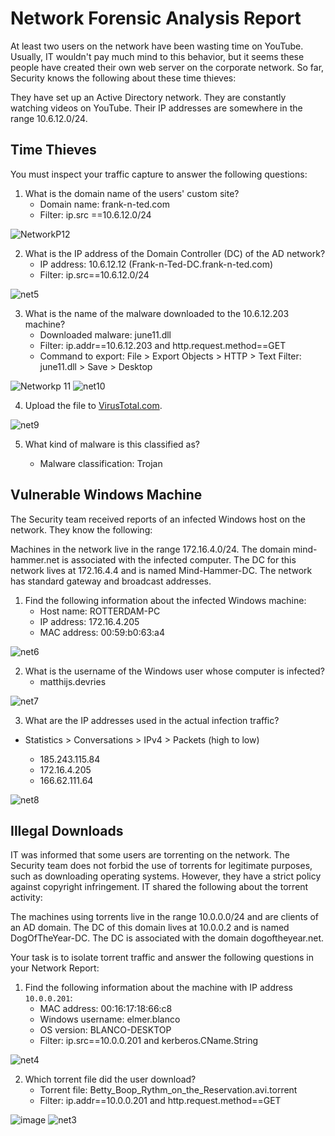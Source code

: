 # Network Forensic Analysis Report

At least two users on the network have been wasting time on YouTube. Usually, IT wouldn't pay much mind to this behavior, but it seems these people have created their own web server on the corporate network. So far, Security knows the following about these time thieves:

They have set up an Active Directory network.
They are constantly watching videos on YouTube.
Their IP addresses are somewhere in the range 10.6.12.0/24.

## Time Thieves 
You must inspect your traffic capture to answer the following questions:

1) What is the domain name of the users' custom site?
   - Domain name: frank-n-ted.com
   - Filter: ip.src ==10.6.12.0/24
 
![NetworkP12](https://user-images.githubusercontent.com/91024338/143691987-8ea4179c-a7a6-46ac-8b18-0bd0a34292ef.JPG)


2) What is the IP address of the Domain Controller (DC) of the AD network?
   - IP address: 10.6.12.12 (Frank-n-Ted-DC.frank-n-ted.com)
   - Filter: ip.src==10.6.12.0/24

![net5](https://user-images.githubusercontent.com/91024338/143707990-df6fbd9a-2fdc-4b22-b5dd-5514930ed307.JPG)


3) What is the name of the malware downloaded to the 10.6.12.203 machine?
   - Downloaded malware: june11.dll
   - Filter: ip.addr==10.6.12.203 and http.request.method==GET
   - Command to export: File > Export Objects > HTTP > Text Filter: june11.dll > Save > Desktop
 
![Networkp 11](https://user-images.githubusercontent.com/91024338/143693443-960e3c29-5f64-4aca-8942-31d1d140accf.JPG)
![net10](https://user-images.githubusercontent.com/91024338/143720586-a0109942-9add-4e3f-a547-bf2f2b9b6d0d.JPG)

       
4) Upload the file to [VirusTotal.com](https://www.virustotal.com/gui/). 

![net9](https://user-images.githubusercontent.com/91024338/143720547-b47ffc9c-4da9-4b42-b3b4-99780c0efbd8.JPG)

5) What kind of malware is this classified as?
   
   - Malware classification: Trojan



## Vulnerable Windows Machine
The Security team received reports of an infected Windows host on the network. They know the following:

Machines in the network live in the range 172.16.4.0/24.
The domain mind-hammer.net is associated with the infected computer.
The DC for this network lives at 172.16.4.4 and is named Mind-Hammer-DC.
The network has standard gateway and broadcast addresses.


1) Find the following information about the infected Windows machine:
    - Host name: ROTTERDAM-PC
    - IP address: 172.16.4.205
    - MAC address: 00:59:b0:63:a4

![net6](https://user-images.githubusercontent.com/91024338/143713406-d38d3088-6542-4337-89e4-0e75996b400d.JPG)

    
2) What is the username of the Windows user whose computer is infected?
   - matthijs.devries
  
![net7](https://user-images.githubusercontent.com/91024338/143719276-3a377e81-9468-4626-bd45-974863dccd14.JPG)
 
  
3) What are the IP addresses used in the actual infection traffic?  
  - Statistics > Conversations > IPv4 > Packets (high to low)
  
     - 185.243.115.84
     - 172.16.4.205
     - 166.62.111.64 
   
![net8](https://user-images.githubusercontent.com/91024338/143719375-57778b08-9382-4987-9193-016e4ae0e44a.JPG)
 


## Illegal Downloads
IT was informed that some users are torrenting on the network. The Security team does not forbid the use of torrents for legitimate purposes, such as downloading operating systems. However, they have a strict policy against copyright infringement.
IT shared the following about the torrent activity:

The machines using torrents live in the range 10.0.0.0/24 and are clients of an AD domain.
The DC of this domain lives at 10.0.0.2 and is named DogOfTheYear-DC.
The DC is associated with the domain dogoftheyear.net.

Your task is to isolate torrent traffic and answer the following questions in your Network Report:




1) Find the following information about the machine with IP address `10.0.0.201`:
    - MAC address: 00:16:17:18:66:c8
    - Windows username: elmer.blanco
    - OS version: BLANCO-DESKTOP
    - Filter: ip.src==10.0.0.201 and kerberos.CName.String
    
    
![net4](https://user-images.githubusercontent.com/91024338/143702020-d8c6726c-cdbd-4b4e-a65c-58d696f53558.JPG)

2) Which torrent file did the user download?
   - Torrent file: Betty_Boop_Rythm_on_the_Reservation.avi.torrent
   - Filter: ip.addr==10.0.0.201 and http.request.method==GET
   
![image](https://user-images.githubusercontent.com/91024338/143699192-758362a3-a846-417c-85eb-8ac603ca5cda.png)
![net3](https://user-images.githubusercontent.com/91024338/143699706-b4cb6b2b-0971-40ec-958e-ff5921bf6b64.JPG)

 
